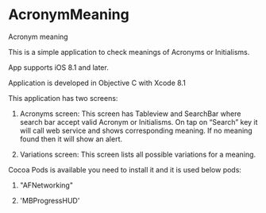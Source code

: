 # AcronymMeaning
Acronym meaning

This is a simple application to check meanings of Acronyms or Initialisms.

App supports iOS 8.1 and later.

Application is developed in Objective C with Xcode 8.1

This application has two screens:
1. Acronyms screen: 
	This screen has Tableview and SearchBar where search bar accept valid Acronym or Initialisms. On tap on “Search” key it will call web service and shows corresponding meaning. If no meaning found then it will show an alert.

2. Variations screen: This screen lists all possible variations for a meaning. 

Cocoa Pods is available you need to install it and it is used below pods:

1.  "AFNetworking"

2. 'MBProgressHUD'